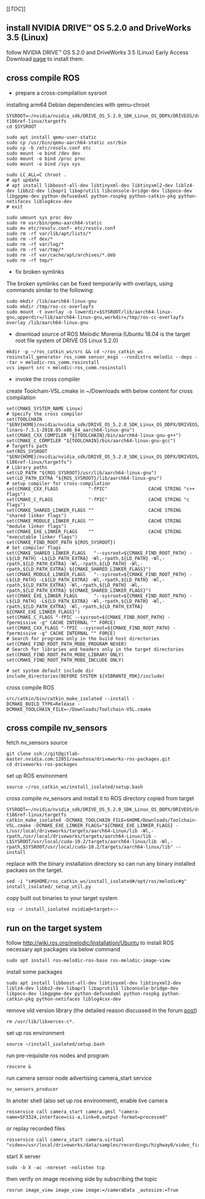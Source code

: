 [[_TOC_]]

## install NVIDIA DRIVE™ OS 5.2.0 and DriveWorks 3.5 (Linux)
follow NVIDIA DRIVE™ OS 5.2.0 and DriveWorks 3.5 (Linux) Early Access Download [page](HTtps://developer.nvidia.com/drive-agx-early-access-download) to install them. 

## cross compile ROS 
* prepare a cross-compilation sysroot

installing arm64 Debian dependencies with qemu-chroot

```
SYSROOT=~/nvidia/nvidia_sdk/DRIVE_OS_5.2.0_SDK_Linux_OS_DDPX/DRIVEOS/drive-t186ref-linux/targetfs
cd $SYSROOT

sudo apt install qemu-user-static
sudo cp /usr/bin/qemu-aarch64-static usr/bin
sudo cp -b /etc/resolv.conf etc
sudo mount -o bind /dev dev
sudo mount -o bind /proc proc
sudo mount -o bind /sys sys

sudo LC_ALL=C chroot .
# apt update
# apt install libboost-all-dev libtinyxml-dev libtinyxml2-dev liblz4-dev libbz2-dev libapr1 libaprutil1 libconsole-bridge-dev libpoco-dev libgpgme-dev python-defusedxml python-rospkg python-catkin-pkg python-netifaces liblog4cxx-dev
# exit

sudo umount sys proc dev 
sudo rm usr/bin/qemu-aarch64-static
sudo mv etc/resolv.conf~ etc/resolv.conf
sudo rm -rf var/lib/apt/lists/*
sudo rm -rf dev/*
sudo rm -rf var/log/*
sudo rm -rf var/tmp/*
sudo rm -rf var/cache/apt/archives/*.deb
sudo rm -rf tmp/*
```

* fix broken symlinks

The broken symlinks can be fixed temporarily with overlays, using commands similar to the following:
```
sudo mkdir /lib/aarch64-linux-gnu
sudo mkdir /tmp/ros-cc-overlayfs
sudo mount -t overlay -o lowerdir=$SYSROOT/lib/aarch64-linux-gnu,upperdir=/lib/aarch64-linux-gnu,workdir=/tmp/ros-cc-overlayfs overlay /lib/aarch64-linux-gnu
```

* download source of ROS Melodic Morenia (Ubuntu 18.04 is the target root file system of DRIVE OS Linux 5.2.0)

```
mkdir -p ~/ros_catkin_ws/src && cd ~/ros_catkin_ws
rosinstall_generator ros_comm sensor_msgs --rosdistro melodic --deps --tar > melodic-ros_comm.rosinstall 
vcs import src < melodic-ros_comm.rosinstall
```

* invoke the cross compiler

create Toolchain-V5L.cmake in ~/Downloads with below content for cross compilation

```
set(CMAKE_SYSTEM_NAME Linux) 
# Specify the cross compiler 
set(TOOLCHAIN "$ENV{HOME}/nvidia/nvidia_sdk/DRIVE_OS_5.2.0_SDK_Linux_OS_DDPX/DRIVEOS/toolchains/gcc-linaro-7.3.1-2018.05-x86_64_aarch64-linux-gnu") 
set(CMAKE_CXX_COMPILER "${TOOLCHAIN}/bin/aarch64-linux-gnu-g++") 
set(CMAKE_C_COMPILER "${TOOLCHAIN}/bin/aarch64-linux-gnu-gcc") 
# Targetfs path 
set(ROS_SYSROOT "$ENV{HOME}/nvidia/nvidia_sdk/DRIVE_OS_5.2.0_SDK_Linux_OS_DDPX/DRIVEOS/drive-t186ref-linux/targetfs") 
# Library paths 
set(LD_PATH "${ROS_SYSROOT}/usr/lib/aarch64-linux-gnu") 
set(LD_PATH_EXTRA "${ROS_SYSROOT}/lib/aarch64-linux-gnu") 
# setup compiler for cross-compilation 
set(CMAKE_CXX_FLAGS           "-fPIC"               CACHE STRING "c++ flags") 
set(CMAKE_C_FLAGS             "-fPIC"               CACHE STRING "c flags") 
set(CMAKE_SHARED_LINKER_FLAGS ""                    CACHE STRING "shared linker flags") 
set(CMAKE_MODULE_LINKER_FLAGS ""                    CACHE STRING "module linker flags") 
set(CMAKE_EXE_LINKER_FLAGS    ""                    CACHE STRING "executable linker flags") 
set(CMAKE_FIND_ROOT_PATH ${ROS_SYSROOT}) 
# Set compiler flags 
set(CMAKE_SHARED_LINKER_FLAGS   "--sysroot=${CMAKE_FIND_ROOT_PATH} -L${LD_PATH} -L${LD_PATH_EXTRA} -Wl,-rpath,${LD_PATH} -Wl,-rpath,${LD_PATH_EXTRA} -Wl,-rpath,${LD_PATH} -Wl,-rpath,${LD_PATH_EXTRA} ${CMAKE_SHARED_LINKER_FLAGS}") 
set(CMAKE_MODULE_LINKER_FLAGS   "--sysroot=${CMAKE_FIND_ROOT_PATH} -L${LD_PATH} -L${LD_PATH_EXTRA} -Wl,-rpath,${LD_PATH} -Wl,-rpath,${LD_PATH_EXTRA} -Wl,-rpath,${LD_PATH} -Wl,-rpath,${LD_PATH_EXTRA} ${CMAKE_SHARED_LINKER_FLAGS}") 
set(CMAKE_EXE_LINKER_FLAGS      "--sysroot=${CMAKE_FIND_ROOT_PATH} -L${LD_PATH} -L${LD_PATH_EXTRA} -Wl,-rpath,${LD_PATH} -Wl,-rpath,${LD_PATH_EXTRA} -Wl,-rpath,${LD_PATH_EXTRA} ${CMAKE_EXE_LINKER_FLAGS}") 
set(CMAKE_C_FLAGS "-fPIC --sysroot=${CMAKE_FIND_ROOT_PATH} -fpermissive -g" CACHE INTERNAL "" FORCE) 
set(CMAKE_CXX_FLAGS "-fPIC --sysroot=${CMAKE_FIND_ROOT_PATH} -fpermissive -g" CACHE INTERNAL "" FORCE) 
# Search for programs only in the build host directories 
set(CMAKE_FIND_ROOT_PATH_MODE_PROGRAM NEVER) 
# Search for libraries and headers only in the target directories 
set(CMAKE_FIND_ROOT_PATH_MODE_LIBRARY ONLY) 
set(CMAKE_FIND_ROOT_PATH_MODE_INCLUDE ONLY) 

# set system default include dir
include_directories(BEFORE SYSTEM ${VIBRANTE_PDK}/include)
```
cross compile ROS

```
src/catkin/bin/catkin_make_isolated --install -DCMAKE_BUILD_TYPE=Release -DCMAKE_TOOLCHAIN_FILE=~/Downloads/Toolchain-V5L.cmake 

```
## cross compile nv_sensors
fetch nv_sensors source
```
git clone ssh://git@gitlab-master.nvidia.com:12051/swautosa/driveworks-ros-packages.git
cd driveworks-ros-packages
```
set up ROS environment
```
source ~/ros_catkin_ws/install_isolated/setup.bash
```
cross compile nv_sensors and install it to ROS directory copied from target
```
SYSROOT=~/nvidia/nvidia_sdk/DRIVE_OS_5.2.0_SDK_Linux_OS_DDPX/DRIVEOS/drive-t186ref-linux/targetfs
catkin_make_isolated -DCMAKE_TOOLCHAIN_FILE=$HOME/Downloads/Toolchain-V5L.cmake -DCMAKE_EXE_LINKER_FLAGS="${CMAKE_EXE_LINKER_FLAGS} -L/usr/local/driveworks/targets/aarch64-Linux/lib -Wl,-rpath,/usr/local/driveworks/targets/aarch64-Linux/lib -L$SYSROOT/usr/local/cuda-10.2/targets/aarch64-linux/lib -Wl,-rpath,$SYSROOT/usr/local/cuda-10.2/targets/aarch64-linux/lib" --install
```
replace with the binary installation directory so can run any binary installed packaes on the target. 
```
sed -i "s#$HOME/ros_catkin_ws/install_isolated#/opt/ros/melodic#g" install_isolated/_setup_util.py
```
copy built out binaries to your target system
```
scp -r install_isolated nvidia@<target>:~
```
## run on the target system
follow http://wiki.ros.org/melodic/Installation/Ubuntu to install ROS necessary apt packages via below command
```
sudo apt install ros-melodic-ros-base ros-melodic-image-view
```
install some packages
```
sudo apt install libboost-all-dev libtinyxml-dev libtinyxml2-dev liblz4-dev libbz2-dev libapr1 libaprutil1 libconsole-bridge-dev libpoco-dev libgpgme-dev python-defusedxml python-rospkg python-catkin-pkg python-netifaces liblog4cxx-dev
```
remove old version library (the detailed reason discussed in the forum [post](https://forums.developer.nvidia.com/t/libgdal-so-has-undefined-symbol/110239/5))
```
rm /usr/lib/libxerces-c*.

```
set up ros environment
```
source ~/install_isolated/setup.bash
```
run pre-requisite ros nodes and program 
```
roscore &
```
run camera sensor node advertising camera_start service
```
nv_sensors_producer
```
In anoter shell (also set up ros environment), enable live camera
```
rosservice call camera_start camera.gmsl "camera-name=SF3324,interface=csi-a,link=0,output-format=processed"
```
or replay recorded files
```
rosservice call camera_start camera.virtual "video=/usr/local/driveworks/data/samples/recordings/highway0/video_first.h264"
```
start X server
```
sudo -b X -ac -noreset -nolisten tcp
```
then verify on image receiving side by subscribing the topic
```
rosrun image_view image_view image:=/cameraData _autosize:=True
```
